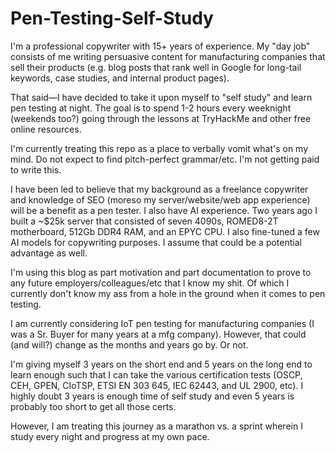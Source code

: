 # Pen-Testing-Self-Study

I'm a professional copywriter with 15+ years of experience. My "day job" consists of me writing persuasive content for manufacturing companies that sell their products (e.g. blog posts that rank well in Google for long-tail keywords, case studies, and internal product pages).      

That said—I have decided to take it upon myself to "self study" and learn pen testing at night. The goal is to spend 1-2 hours every weeknight (weekends too?) going through the lessons at TryHackMe and other free online resources.      

I'm currently treating this repo as a place to verbally vomit what's on my mind. Do not expect to find pitch-perfect grammar/etc. I'm not getting paid to write this.      

I have been led to believe that my background as a freelance copywriter and knowledge of SEO (moreso my server/website/web app experience) will be a benefit as a pen tester. I also have AI experience. Two years ago I built a ~$25k server that consisted of seven 4090s, ROMED8-2T motherboard, 512Gb DDR4 RAM, and an EPYC CPU. I also fine-tuned a few AI models for copywriting purposes. I assume that could be a potential advantage as well.      

I'm using this blog as part motivation and part documentation to prove to any future employers/colleagues/etc that I know my shit. Of which I currently don't know my ass from a hole in the ground when it comes to pen testing.      

I am currently considering IoT pen testing for manufacturing companies (I was a Sr. Buyer for many years at a mfg company). However, that could (and will?) change as the months and years go by. Or not.  

I'm giving myself 3 years on the short end and 5 years on the long end to learn enough such that I can take the various certification tests (OSCP, CEH, GPEN, CIoTSP, ETSI EN 303 645, IEC 62443, and UL 2900, etc). I highly doubt 3 years is enough time of self study and even 5 years is probably too short to get all those certs.      

However, I am treating this journey as a marathon vs. a sprint wherein I study every night and progress at my own pace.      
